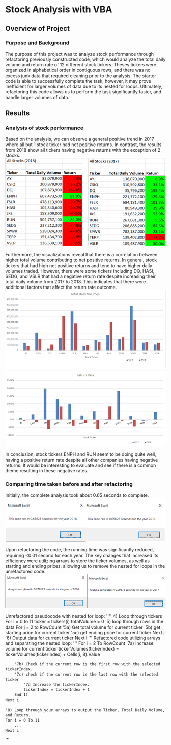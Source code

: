 # Stock Analysis with VBA

## Overview of Project

### Purpose and Background
The purpose of this project was to analyze stock performance through refactoring previously constructed code, which would analyze the total daily volume and return rate of 12 different stock tickers. Theses tickers were organized in alphabetical order in contiguous rows, and there was no excess junk data that required cleaning prior to the analysis. The starter code is able to successfully complete the task, however, it may prove inefficient for larger volumes of data due to its nested for loops. Ultimately, refactoring this code allows us to perform the task significantly faster, and handle larger volumes of data.


## Results
### Analysis of stock performance
Based on the analysis, we can observe a general positive trend in 2017 where all but 1 stock ticker had net positive returns. In contrast, the results from 2018 show all tickers having negative returns with the exception of 2 stocks.
![Screenshots](/Resources/2018_vs_2017_performance.PNG)

Furthermore, the visualizations reveal that there is a correlation between higher total volume contributing to net positive returns. In general, stock tickers that had high net positive returns and  tend to have higher daily volumes traded. However, there were some tickers including DQ, HASI, SEDG, and VSLR that had a negative return rate despite increasing their total daily volume from 2017 to 2018. This indicates that there were additional factors that affect the return rate outcome. 
![Screenshots](/Resources/2017_2018_visualizations.PNG)

In conclusion, stock tickers ENPH and RUN seem to be doing quite well, having a positive return rate despite all other companies having negative returns. It would be interesting to evaluate and see if there is a common theme resulting in these negative rates.


### Comparing time taken before and after refactoring
Initially, the complete analysis took about 0.65 seconds to complete.
![Screenshots](/Resources/unrefactored_time_results.PNG)

Upon refactoring the code, the running time was significantly reduced, requiring <0.01 second for each year. The key changes that increased its efficiency were utilizing arrays to store the ticker volumes, as well as starting and ending prices, allowing us to remove the nested for loops in the unrefactored code. 
![Screenshots](/Resources/refactored_time_results.PNG)

Unrefactored pseudocode with nested for loop:
''''
4) Loop through tickers
   For i = 0 to 11
       ticker = tickers(i)
       totalVolume = 0
       '5) loop through rows in the data
       For j = 2 to RowCount
           '5a) Get total volume for current ticker
           '5b) get starting price for current ticker
           '5c) get ending price for current ticker
       Next j
       '6) Output data for current ticker
   Next i
'''
Refactored code utilizing arrays and separating the nested loop:
'''
    For i = 2 To RowCount
        '7a) Increase volume for current ticker
        tickerVolumes(tickerIndex) = tickerVolumes(tickerIndex) + Cells(i, 8).Value
       
        '7b) Check if the current row is the first row with the selected tickerIndex.
        '7c) check if the current row is the last row with the selected ticker
            '7d Increase the tickerIndex.
            tickerIndex = tickerIndex + 1
        End If
    Next i
    
    '8) Loop through your arrays to output the Ticker, Total Daily Volume, and Return.
    For i = 0 To 11
        ...
    Next i
'''
